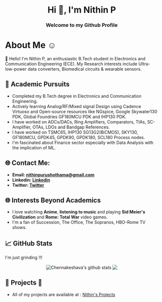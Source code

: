
<h1 align="center">Hi 👋, I'm Nithin P</h1>
<h3 align="center">Welcome to my Github Profile</h3>

# About Me ☺️

👋 Hello! I'm Nithin P, an enthusiastic B.Tech student in Electronics and Communication Engineering (ECE). My Research interests include Ultra-low-power data converters, Biomedical circuits & wearable sensors.
  
## 🔬 Academic Pursuits 

- Completed my B.Tech degree in Electronics and Communication Engineering.
- Actively learning Analog/RF/Mixed signal Design using Cadence Virtuoso and Open-source resources like NGspice, Google Skywater130 PDK, Global Foundries GF180MCU PDK and IHP130 PDK.
- I have worked on ADCs/DACs, Ring Amplifiers, Comparators, TIAs, SC-Amplifier, OTAs, LDOs and Bandgap References.
- I have worked on TSMC65, IHP130 SG13G2(BiCMOS), SKY130, GF180MCU, GPDK45, GPDK90, GPDK180, SCL180 Process nodes.
- I'm fascinated about Finance sector especially with Data Analysis with the implication of ML. 

## 🌐 Contact Me:

- **Email: [nithinpurushothama@gmail.com](mailto:nithinpurushothama@gmail.com)**
- **Linkedin: [Linkedin](https://www.linkedin.com/in/nithin-purushothama-70664727b/)**
- **Twitter: [Twitter](https://twitter.com/nithinpuru75919)**


## 🌐 Interests Beyond Academics  

- I love watching **Anime**, **listening to music** and playing **Sid Meier's Civilization** and **Rome: Total War** video games.
- I'm a fan of Succession, The Office, The Sopranos, HBO-Rome TV shows.

 ## 📈 GitHub Stats
 I'm just grinding !!! <br>
 
<div align="center">
  <img align="center" src="https://github-readme-stats.vercel.app/api?username=chennakeshavadasa&show_icons=true&include_all_commits=true&theme=dark&hide_border=true&title_color=FF5F7E&text_color=00F4F5&icon_color=FFC300&bg_color=00000000&ring_color=8B008B" alt="Chennakeshava's github stats" />
  <img align="center" src="https://github-readme-stats.vercel.app/api/top-langs/?username=chennakeshavadasa&layout=compact&theme=dark&hide_border=true&title_color=FF5F7E&text_color=00F4F5&bg_color=00000000" />
</div>


 ## 🚀 Projects 🚀
 
- All of my projects are available at : [Nithin's Projects](https://github.com/chennakeshavadasa?tab=repositories)
